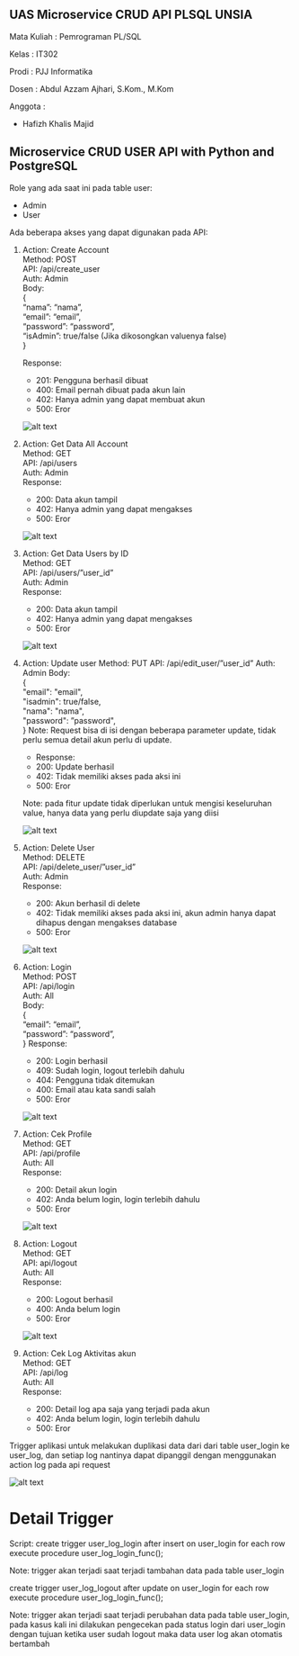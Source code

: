 ## UAS Microservice CRUD API PLSQL UNSIA

Mata Kuliah : Pemrograman PL/SQL

Kelas : IT302

Prodi : PJJ Informatika

Dosen : Abdul Azzam Ajhari, S.Kom., M.Kom

Anggota :

- Hafizh Khalis Majid

## Microservice CRUD USER API with Python and PostgreSQL

Role yang ada saat ini pada table user:

- Admin
- User

Ada beberapa akses yang dapat digunakan pada API:

1. Action: Create Account\
   Method: POST\
   API: /api/create_user\
   Auth: Admin\
   Body:\
    {\
    “nama”: “nama”,\
    “email”: “email”,\
    “password”: “password”,\
    “isAdmin”: true/false (Jika dikosongkan valuenya false)\
    }

   Response:

   - 201: Pengguna berhasil dibuat
   - 400: Email pernah dibuat pada akun lain
   - 402: Hanya admin yang dapat membuat akun
   - 500: Eror

   ![alt text](images/create_user.png)

2. Action: Get Data All Account\
   Method: GET\
   API: /api/users\
   Auth: Admin\
   Response:

   - 200: Data akun tampil
   - 402: Hanya admin yang dapat mengakses
   - 500: Eror

   ![alt text](images/get_all_users.png)

3. Action: Get Data Users by ID\
   Method: GET\
   API: /api/users/”user_id”\
   Auth: Admin\
   Response:

   - 200: Data akun tampil
   - 402: Hanya admin yang dapat mengakses
   - 500: Eror

   ![alt text](images/get_user.png)

4. Action: Update user
   Method: PUT
   API: /api/edit_user/”user_id”
   Auth: Admin
   Body:\
    {\
    "email": "email",\
    "isadmin": true/false,\
    "nama": "nama",\
    "password": ”password",\
    }
   Note: Request bisa di isi dengan beberapa parameter update, tidak perlu semua detail akun perlu di update.

   - Response:

   * 200: Update berhasil
   * 402: Tidak memiliki akses pada aksi ini
   * 500: Eror

   Note: pada fitur update tidak diperlukan untuk mengisi keseluruhan value, hanya data yang perlu diupdate saja yang diisi

   ![alt text](images/update.png)

5. Action: Delete User\
   Method: DELETE\
   API: /api/delete_user/”user_id”\
   Auth: Admin\
   Response:

   - 200: Akun berhasil di delete
   - 402: Tidak memiliki akses pada aksi ini, akun admin hanya dapat dihapus
     dengan mengakses database
   - 500: Eror

   ![alt text](images/Delete.png)

6. Action: Login\
   Method: POST\
   API: /api/login\
   Auth: All\
   Body:\
    {\
    “email”: “email”,\
    “password”: “password”,\
    }
   Response:

   - 200: Login berhasil
   - 409: Sudah login, logout terlebih dahulu
   - 404: Pengguna tidak ditemukan
   - 400: Email atau kata sandi salah
   - 500: Eror

   ![alt text](images/login.png)

7. Action: Cek Profile\
   Method: GET\
   API: /api/profile\
   Auth: All\
   Response:

   - 200: Detail akun login
   - 402: Anda belum login, login terlebih dahulu
   - 500: Eror

   ![alt text](images/profile.png)

8. Action: Logout\
   Method: GET\
   API: api/logout\
   Auth: All\
   Response:

   - 200: Logout berhasil
   - 400: Anda belum login
   - 500: Eror

   ![alt text](images/logout.png)

9. Action: Cek Log Aktivitas akun\
   Method: GET\
   API: /api/log\
   Auth: All\
   Response:

   - 200: Detail log apa saja yang terjadi pada akun
   - 402: Anda belum login, login terlebih dahulu
   - 500: Eror

Trigger aplikasi untuk melakukan duplikasi data dari dari table user_login ke user_log, dan setiap log nantinya dapat dipanggil dengan menggunakan action log pada api request

![alt text](images/log.png)

# Detail Trigger

Script:
create trigger user_log_login after insert on user_login
for each row execute procedure user_log_login_func();

Note: trigger akan terjadi saat terjadi tambahan data pada table user_login

create trigger user_log_logout after update on user_login
for each row execute procedure user_log_login_func();

Note: trigger akan terjadi saat terjadi perubahan data pada table user_login, pada kasus kali ini dilakukan pengecekan pada status login dari user_login dengan tujuan ketika user sudah logout maka data user log akan otomatis bertambah
